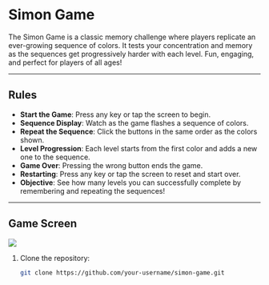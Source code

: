 # Simon Game

The Simon Game is a classic memory challenge where players replicate an ever-growing sequence of colors. It tests your concentration and memory as the sequences get progressively harder with each level. Fun, engaging, and perfect for players of all ages!

---

## Rules

- **Start the Game**: Press any key or tap the screen to begin.
- **Sequence Display**: Watch as the game flashes a sequence of colors.
- **Repeat the Sequence**: Click the buttons in the same order as the colors shown.
- **Level Progression**: Each level starts from the first color and adds a new one to the sequence.
- **Game Over**: Pressing the wrong button ends the game.
- **Restarting**: Press any key or tap the screen to reset and start over.
- **Objective**: See how many levels you can successfully complete by remembering and repeating the sequences!

---

## Game Screen
<img src="https://github.com/your-username/your-repository/raw/main/issue-images/Screenshot%20(1).png" />







1. Clone the repository:
   ```bash
   git clone https://github.com/your-username/simon-game.git
